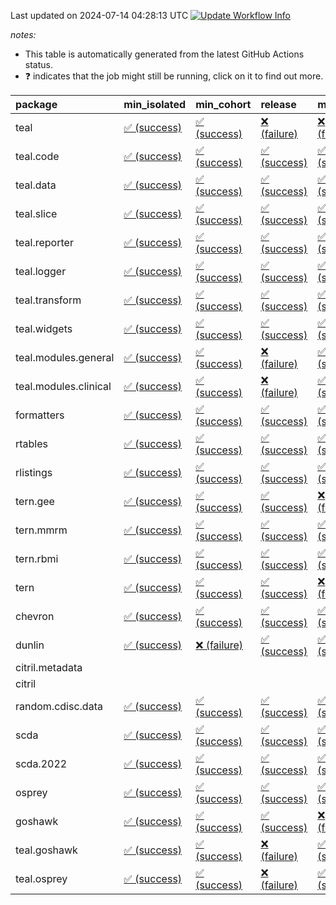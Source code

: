 Last updated on 2024-07-14 04:28:13 UTC [![Update Workflow
Info](https://github.com/averissimo/verdepcheck-status/actions/workflows/update.yaml/badge.svg)](https://github.com/averissimo/verdepcheck-status/actions/workflows/update.yaml)

*notes:*

-   This table is automatically generated from the latest GitHub Actions
    status.
-   ❓ indicates that the job might still be running, click on it to
    find out more.

<table>
<colgroup>
<col style="width: 4%" />
<col style="width: 23%" />
<col style="width: 23%" />
<col style="width: 23%" />
<col style="width: 23%" />
</colgroup>
<thead>
<tr class="header">
<th style="text-align: left;">package</th>
<th style="text-align: left;">min_isolated</th>
<th style="text-align: left;">min_cohort</th>
<th style="text-align: left;">release</th>
<th style="text-align: left;">max</th>
</tr>
</thead>
<tbody>
<tr class="odd">
<td style="text-align: left;">teal</td>
<td
style="text-align: left;"><a href="https://github.com/insightsengineering/teal/actions/runs/9925113432/job/27417152866">✅
(success)</a></td>
<td
style="text-align: left;"><a href="https://github.com/insightsengineering/teal/actions/runs/9925113432/job/27417152711">✅
(success)</a></td>
<td
style="text-align: left;"><a href="https://github.com/insightsengineering/teal/actions/runs/9925113432/job/27417152966">❌
(failure)</a></td>
<td
style="text-align: left;"><a href="https://github.com/insightsengineering/teal/actions/runs/9925113432/job/27417152786">❌
(failure)</a></td>
</tr>
<tr class="even">
<td style="text-align: left;">teal.code</td>
<td
style="text-align: left;"><a href="https://github.com/insightsengineering/teal.code/actions/runs/9925114723/job/27417155819">✅
(success)</a></td>
<td
style="text-align: left;"><a href="https://github.com/insightsengineering/teal.code/actions/runs/9925114723/job/27417155902">✅
(success)</a></td>
<td
style="text-align: left;"><a href="https://github.com/insightsengineering/teal.code/actions/runs/9925114723/job/27417155727">✅
(success)</a></td>
<td
style="text-align: left;"><a href="https://github.com/insightsengineering/teal.code/actions/runs/9925114723/job/27417155970">✅
(success)</a></td>
</tr>
<tr class="odd">
<td style="text-align: left;">teal.data</td>
<td
style="text-align: left;"><a href="https://github.com/insightsengineering/teal.data/actions/runs/9925116305/job/27417158893">✅
(success)</a></td>
<td
style="text-align: left;"><a href="https://github.com/insightsengineering/teal.data/actions/runs/9925116305/job/27417158814">✅
(success)</a></td>
<td
style="text-align: left;"><a href="https://github.com/insightsengineering/teal.data/actions/runs/9925116305/job/27417158846">✅
(success)</a></td>
<td
style="text-align: left;"><a href="https://github.com/insightsengineering/teal.data/actions/runs/9925116305/job/27417158941">✅
(success)</a></td>
</tr>
<tr class="even">
<td style="text-align: left;">teal.slice</td>
<td
style="text-align: left;"><a href="https://github.com/insightsengineering/teal.slice/actions/runs/9925121850/job/27417170927">✅
(success)</a></td>
<td
style="text-align: left;"><a href="https://github.com/insightsengineering/teal.slice/actions/runs/9925121850/job/27417170861">✅
(success)</a></td>
<td
style="text-align: left;"><a href="https://github.com/insightsengineering/teal.slice/actions/runs/9925121850/job/27417171030">✅
(success)</a></td>
<td
style="text-align: left;"><a href="https://github.com/insightsengineering/teal.slice/actions/runs/9925121850/job/27417171084">✅
(success)</a></td>
</tr>
<tr class="odd">
<td style="text-align: left;">teal.reporter</td>
<td
style="text-align: left;"><a href="https://github.com/insightsengineering/teal.reporter/actions/runs/9925118628/job/27417164013">✅
(success)</a></td>
<td
style="text-align: left;"><a href="https://github.com/insightsengineering/teal.reporter/actions/runs/9925118628/job/27417164068">✅
(success)</a></td>
<td
style="text-align: left;"><a href="https://github.com/insightsengineering/teal.reporter/actions/runs/9925118628/job/27417164114">✅
(success)</a></td>
<td
style="text-align: left;"><a href="https://github.com/insightsengineering/teal.reporter/actions/runs/9925118628/job/27417164149">✅
(success)</a></td>
</tr>
<tr class="even">
<td style="text-align: left;">teal.logger</td>
<td
style="text-align: left;"><a href="https://github.com/insightsengineering/teal.logger/actions/runs/9925115036/job/27417156380">✅
(success)</a></td>
<td
style="text-align: left;"><a href="https://github.com/insightsengineering/teal.logger/actions/runs/9925115036/job/27417156316">✅
(success)</a></td>
<td
style="text-align: left;"><a href="https://github.com/insightsengineering/teal.logger/actions/runs/9925115036/job/27417156472">✅
(success)</a></td>
<td
style="text-align: left;"><a href="https://github.com/insightsengineering/teal.logger/actions/runs/9925115036/job/27417156242">✅
(success)</a></td>
</tr>
<tr class="odd">
<td style="text-align: left;">teal.transform</td>
<td
style="text-align: left;"><a href="https://github.com/insightsengineering/teal.transform/actions/runs/9925119425/job/27417165774">✅
(success)</a></td>
<td
style="text-align: left;"><a href="https://github.com/insightsengineering/teal.transform/actions/runs/9925119425/job/27417165642">✅
(success)</a></td>
<td
style="text-align: left;"><a href="https://github.com/insightsengineering/teal.transform/actions/runs/9925119425/job/27417165494">✅
(success)</a></td>
<td
style="text-align: left;"><a href="https://github.com/insightsengineering/teal.transform/actions/runs/9925119425/job/27417165553">✅
(success)</a></td>
</tr>
<tr class="even">
<td style="text-align: left;">teal.widgets</td>
<td
style="text-align: left;"><a href="https://github.com/insightsengineering/teal.widgets/actions/runs/9925130447/job/27417188712">✅
(success)</a></td>
<td
style="text-align: left;"><a href="https://github.com/insightsengineering/teal.widgets/actions/runs/9925130447/job/27417188669">✅
(success)</a></td>
<td
style="text-align: left;"><a href="https://github.com/insightsengineering/teal.widgets/actions/runs/9925130447/job/27417188759">✅
(success)</a></td>
<td
style="text-align: left;"><a href="https://github.com/insightsengineering/teal.widgets/actions/runs/9925130447/job/27417188803">✅
(success)</a></td>
</tr>
<tr class="odd">
<td style="text-align: left;">teal.modules.general</td>
<td
style="text-align: left;"><a href="https://github.com/insightsengineering/teal.modules.general/actions/runs/9925114672/job/27417155775">✅
(success)</a></td>
<td
style="text-align: left;"><a href="https://github.com/insightsengineering/teal.modules.general/actions/runs/9925114672/job/27417155860">✅
(success)</a></td>
<td
style="text-align: left;"><a href="https://github.com/insightsengineering/teal.modules.general/actions/runs/9925114672/job/27417155923">❌
(failure)</a></td>
<td
style="text-align: left;"><a href="https://github.com/insightsengineering/teal.modules.general/actions/runs/9925114672/job/27417155691">✅
(success)</a></td>
</tr>
<tr class="even">
<td style="text-align: left;">teal.modules.clinical</td>
<td
style="text-align: left;"><a href="https://github.com/insightsengineering/teal.modules.clinical/actions/runs/9925125697/job/27417179748">✅
(success)</a></td>
<td
style="text-align: left;"><a href="https://github.com/insightsengineering/teal.modules.clinical/actions/runs/9925125697/job/27417179513">✅
(success)</a></td>
<td
style="text-align: left;"><a href="https://github.com/insightsengineering/teal.modules.clinical/actions/runs/9925125697/job/27417179862">❌
(failure)</a></td>
<td
style="text-align: left;"><a href="https://github.com/insightsengineering/teal.modules.clinical/actions/runs/9925125697/job/27417179638">✅
(success)</a></td>
</tr>
<tr class="odd">
<td style="text-align: left;">formatters</td>
<td
style="text-align: left;"><a href="https://github.com/insightsengineering/formatters/actions/runs/9925122919/job/27417173334">✅
(success)</a></td>
<td
style="text-align: left;"><a href="https://github.com/insightsengineering/formatters/actions/runs/9925122919/job/27417173435">✅
(success)</a></td>
<td
style="text-align: left;"><a href="https://github.com/insightsengineering/formatters/actions/runs/9925122919/job/27417173385">✅
(success)</a></td>
<td
style="text-align: left;"><a href="https://github.com/insightsengineering/formatters/actions/runs/9925122919/job/27417173235">✅
(success)</a></td>
</tr>
<tr class="even">
<td style="text-align: left;">rtables</td>
<td
style="text-align: left;"><a href="https://github.com/insightsengineering/rtables/actions/runs/9925114727/job/27417155953">✅
(success)</a></td>
<td
style="text-align: left;"><a href="https://github.com/insightsengineering/rtables/actions/runs/9925114727/job/27417155807">✅
(success)</a></td>
<td
style="text-align: left;"><a href="https://github.com/insightsengineering/rtables/actions/runs/9925114727/job/27417155900">✅
(success)</a></td>
<td
style="text-align: left;"><a href="https://github.com/insightsengineering/rtables/actions/runs/9925114727/job/27417155700">✅
(success)</a></td>
</tr>
<tr class="odd">
<td style="text-align: left;">rlistings</td>
<td
style="text-align: left;"><a href="https://github.com/insightsengineering/rlistings/actions/runs/9925117342/job/27417160960">✅
(success)</a></td>
<td
style="text-align: left;"><a href="https://github.com/insightsengineering/rlistings/actions/runs/9925117342/job/27417160856">✅
(success)</a></td>
<td
style="text-align: left;"><a href="https://github.com/insightsengineering/rlistings/actions/runs/9925117342/job/27417160997">✅
(success)</a></td>
<td
style="text-align: left;"><a href="https://github.com/insightsengineering/rlistings/actions/runs/9925117342/job/27417160904">✅
(success)</a></td>
</tr>
<tr class="even">
<td style="text-align: left;">tern.gee</td>
<td
style="text-align: left;"><a href="https://github.com/insightsengineering/tern.gee/actions/runs/9925123728/job/27417174623">✅
(success)</a></td>
<td
style="text-align: left;"><a href="https://github.com/insightsengineering/tern.gee/actions/runs/9925123728/job/27417174543">✅
(success)</a></td>
<td
style="text-align: left;"><a href="https://github.com/insightsengineering/tern.gee/actions/runs/9925123728/job/27417174702">✅
(success)</a></td>
<td
style="text-align: left;"><a href="https://github.com/insightsengineering/tern.gee/actions/runs/9925123728/job/27417174773">❌
(failure)</a></td>
</tr>
<tr class="odd">
<td style="text-align: left;">tern.mmrm</td>
<td
style="text-align: left;"><a href="https://github.com/insightsengineering/tern.mmrm/actions/runs/9925129939/job/27417187415">✅
(success)</a></td>
<td
style="text-align: left;"><a href="https://github.com/insightsengineering/tern.mmrm/actions/runs/9925129939/job/27417187296">✅
(success)</a></td>
<td
style="text-align: left;"><a href="https://github.com/insightsengineering/tern.mmrm/actions/runs/9925129939/job/27417187483">✅
(success)</a></td>
<td
style="text-align: left;"><a href="https://github.com/insightsengineering/tern.mmrm/actions/runs/9925129939/job/27417187359">✅
(success)</a></td>
</tr>
<tr class="even">
<td style="text-align: left;">tern.rbmi</td>
<td
style="text-align: left;"><a href="https://github.com/insightsengineering/tern.rbmi/actions/runs/9925122267/job/27417171706">✅
(success)</a></td>
<td
style="text-align: left;"><a href="https://github.com/insightsengineering/tern.rbmi/actions/runs/9925122267/job/27417171831">✅
(success)</a></td>
<td
style="text-align: left;"><a href="https://github.com/insightsengineering/tern.rbmi/actions/runs/9925122267/job/27417171902">✅
(success)</a></td>
<td
style="text-align: left;"><a href="https://github.com/insightsengineering/tern.rbmi/actions/runs/9925122267/job/27417171766">✅
(success)</a></td>
</tr>
<tr class="odd">
<td style="text-align: left;">tern</td>
<td
style="text-align: left;"><a href="https://github.com/insightsengineering/tern/actions/runs/9925118634/job/27417164132">✅
(success)</a></td>
<td
style="text-align: left;"><a href="https://github.com/insightsengineering/tern/actions/runs/9925118634/job/27417164090">✅
(success)</a></td>
<td
style="text-align: left;"><a href="https://github.com/insightsengineering/tern/actions/runs/9925118634/job/27417164180">✅
(success)</a></td>
<td
style="text-align: left;"><a href="https://github.com/insightsengineering/tern/actions/runs/9925118634/job/27417164047">❌
(failure)</a></td>
</tr>
<tr class="even">
<td style="text-align: left;">chevron</td>
<td
style="text-align: left;"><a href="https://github.com/insightsengineering/chevron/actions/runs/9925130531/job/27417188949">✅
(success)</a></td>
<td
style="text-align: left;"><a href="https://github.com/insightsengineering/chevron/actions/runs/9925130531/job/27417188896">✅
(success)</a></td>
<td
style="text-align: left;"><a href="https://github.com/insightsengineering/chevron/actions/runs/9925130531/job/27417189034">✅
(success)</a></td>
<td
style="text-align: left;"><a href="https://github.com/insightsengineering/chevron/actions/runs/9925130531/job/27417188988">✅
(success)</a></td>
</tr>
<tr class="odd">
<td style="text-align: left;">dunlin</td>
<td
style="text-align: left;"><a href="https://github.com/insightsengineering/dunlin/actions/runs/9925116790/job/27417160265">✅
(success)</a></td>
<td
style="text-align: left;"><a href="https://github.com/insightsengineering/dunlin/actions/runs/9925116790/job/27417160357">❌
(failure)</a></td>
<td
style="text-align: left;"><a href="https://github.com/insightsengineering/dunlin/actions/runs/9925116790/job/27417160069">✅
(success)</a></td>
<td
style="text-align: left;"><a href="https://github.com/insightsengineering/dunlin/actions/runs/9925116790/job/27417160152">✅
(success)</a></td>
</tr>
<tr class="even">
<td style="text-align: left;">citril.metadata</td>
<td style="text-align: left;"></td>
<td style="text-align: left;"></td>
<td style="text-align: left;"></td>
<td style="text-align: left;"></td>
</tr>
<tr class="odd">
<td style="text-align: left;">citril</td>
<td style="text-align: left;"></td>
<td style="text-align: left;"></td>
<td style="text-align: left;"></td>
<td style="text-align: left;"></td>
</tr>
<tr class="even">
<td style="text-align: left;">random.cdisc.data</td>
<td
style="text-align: left;"><a href="https://github.com/insightsengineering/random.cdisc.data/actions/runs/9925121314/job/27417169342">✅
(success)</a></td>
<td
style="text-align: left;"><a href="https://github.com/insightsengineering/random.cdisc.data/actions/runs/9925121314/job/27417169250">✅
(success)</a></td>
<td
style="text-align: left;"><a href="https://github.com/insightsengineering/random.cdisc.data/actions/runs/9925121314/job/27417169381">✅
(success)</a></td>
<td
style="text-align: left;"><a href="https://github.com/insightsengineering/random.cdisc.data/actions/runs/9925121314/job/27417169296">✅
(success)</a></td>
</tr>
<tr class="odd">
<td style="text-align: left;">scda</td>
<td
style="text-align: left;"><a href="https://github.com/insightsengineering/scda/actions/runs/9729144400/job/26850665206">✅
(success)</a></td>
<td
style="text-align: left;"><a href="https://github.com/insightsengineering/scda/actions/runs/9729144400/job/26850665433">✅
(success)</a></td>
<td
style="text-align: left;"><a href="https://github.com/insightsengineering/scda/actions/runs/9729144400/job/26850665352">✅
(success)</a></td>
<td
style="text-align: left;"><a href="https://github.com/insightsengineering/scda/actions/runs/9729144400/job/26850665278">✅
(success)</a></td>
</tr>
<tr class="even">
<td style="text-align: left;">scda.2022</td>
<td
style="text-align: left;"><a href="https://github.com/insightsengineering/scda.2022/actions/runs/9925122535/job/27417172739">✅
(success)</a></td>
<td
style="text-align: left;"><a href="https://github.com/insightsengineering/scda.2022/actions/runs/9925122535/job/27417172539">✅
(success)</a></td>
<td
style="text-align: left;"><a href="https://github.com/insightsengineering/scda.2022/actions/runs/9925122535/job/27417172803">✅
(success)</a></td>
<td
style="text-align: left;"><a href="https://github.com/insightsengineering/scda.2022/actions/runs/9925122535/job/27417172644">✅
(success)</a></td>
</tr>
<tr class="odd">
<td style="text-align: left;">osprey</td>
<td
style="text-align: left;"><a href="https://github.com/insightsengineering/osprey/actions/runs/9925127900/job/27417183806">✅
(success)</a></td>
<td
style="text-align: left;"><a href="https://github.com/insightsengineering/osprey/actions/runs/9925127900/job/27417183703">✅
(success)</a></td>
<td
style="text-align: left;"><a href="https://github.com/insightsengineering/osprey/actions/runs/9925127900/job/27417183652">✅
(success)</a></td>
<td
style="text-align: left;"><a href="https://github.com/insightsengineering/osprey/actions/runs/9925127900/job/27417183758">✅
(success)</a></td>
</tr>
<tr class="even">
<td style="text-align: left;">goshawk</td>
<td
style="text-align: left;"><a href="https://github.com/insightsengineering/goshawk/actions/runs/9925122286/job/27417172035">✅
(success)</a></td>
<td
style="text-align: left;"><a href="https://github.com/insightsengineering/goshawk/actions/runs/9925122286/job/27417171821">✅
(success)</a></td>
<td
style="text-align: left;"><a href="https://github.com/insightsengineering/goshawk/actions/runs/9925122286/job/27417172118">✅
(success)</a></td>
<td
style="text-align: left;"><a href="https://github.com/insightsengineering/goshawk/actions/runs/9925122286/job/27417171946">❌
(failure)</a></td>
</tr>
<tr class="odd">
<td style="text-align: left;">teal.goshawk</td>
<td
style="text-align: left;"><a href="https://github.com/insightsengineering/teal.goshawk/actions/runs/9925121851/job/27417171013">✅
(success)</a></td>
<td
style="text-align: left;"><a href="https://github.com/insightsengineering/teal.goshawk/actions/runs/9925121851/job/27417170952">✅
(success)</a></td>
<td
style="text-align: left;"><a href="https://github.com/insightsengineering/teal.goshawk/actions/runs/9925121851/job/27417171079">❌
(failure)</a></td>
<td
style="text-align: left;"><a href="https://github.com/insightsengineering/teal.goshawk/actions/runs/9925121851/job/27417170878">✅
(success)</a></td>
</tr>
<tr class="even">
<td style="text-align: left;">teal.osprey</td>
<td
style="text-align: left;"><a href="https://github.com/insightsengineering/teal.osprey/actions/runs/9925126223/job/27417180362">✅
(success)</a></td>
<td
style="text-align: left;"><a href="https://github.com/insightsengineering/teal.osprey/actions/runs/9925126223/job/27417180290">✅
(success)</a></td>
<td
style="text-align: left;"><a href="https://github.com/insightsengineering/teal.osprey/actions/runs/9925126223/job/27417180428">❌
(failure)</a></td>
<td
style="text-align: left;"><a href="https://github.com/insightsengineering/teal.osprey/actions/runs/9925126223/job/27417180195">✅
(success)</a></td>
</tr>
</tbody>
</table>
